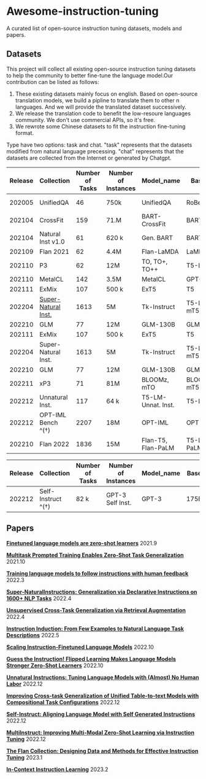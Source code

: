 # Awesome-instruction-tuning
A curated list of open-source instruction tuning datasets, models and papers.
## Datasets

This project will collect all existing open-source instruction tuning datasets to help the community to better fine-tune the language model.Our contribution can be listed as follows:
1. These existing datasets mainly focus on english. Based on open-source translation models, we build a pipline to translate them to other n languages. And we will provide the translated dataset successively. 
2. We release the translation code to benefit the low-resoure languages community. We don't use commercial APIs, so it's free.
3. We rewrote some Chinese datasets to fit the instruction fine-tuning format. 

Type have two options: task and chat. "task" represents that the datasets modified from natural language precessing. "chat" represents that the datasets are collected from  the Internet or generated by Chatgpt. 


|Release| Collection|  Number of Tasks | Number of Instances | Model_name | Base | Model_Size| 
|  ----  | ----  | ----  | ----  | ----  | ----  | ----  | 
| 202005 | UnifiedQA |46 | 750k | UnifiedQA | RoBerta | 110-340 M |
| 202104 | CrossFit |159 | 71.M | BART-CrossFit | BART | 140 M |
| 202104 | Natural Inst v1.0 |61 | 620 k | Gen. BART | BART |140 M |
| 202109 | Flan 2021 |62 | 4.4M | Flan-LaMDA | LaMDA | 137B |
| 202110 | P3 | 62 | 12M |TO, TO+, TO++ | T5-LM| 3-11B | 
| 202110 | MetalCL |142 | 3.5M |MetalCL | GPT-2 | 770 M |
| 202111 | ExMix | 107 | 500 k | ExT5 | T5 | 220M-11B |  
| 202204 | [Super-Natural Inst.](https://github.com/allenai/natural-instructions) |1613 | 5M | Tk-Instruct | T5-LM, mT5 | 17-13B |
| 202210 | GLM | 77 | 12M | GLM-130B | GLM | 130 B |
| 202111 | ExMix |107 | 500 k | ExT5 | T5 | 220M-11B |
| 202204 | Super-Natural Inst. |1613 | 5M |Tk-Instruct | T5-LM, mT5 | 17-13B |
| 202210 | GLM | 77 | 12M | GLM-130B | GLM | 130 B | 
| 202211 | xP3 | 71 | 81M | BLOOMz, mTO | BLOOM, mT5 | 13-176B |
| 202212 | Unnatural Inst. | 117 | 64 k | T5-LM-Unnat. Inst. | T5-LM | 11B |
| 202212 | OPT-IML Bench ^(†) |2207 | 18M | OPT-IML | OPT | 30-175B |
| 202210 | Flan 2022 |1836 | 15M | Flan-T5, Flan-PaLM | T5-LM, PaLM | 10 M-540 B |



|Release| Collection|  Number of Tasks | Number of Instances | Model_name | Base | Model_Size| 
|  ----  | ----  | ----  | ----  | ----  | ----  | ----  | 
| 202212 | Self-Instruct ^(†) | 82 k | GPT-3 Self Inst. | GPT-3 | 175B |




## Papers

[**Finetuned language models are zero-shot learners**](https://arxiv.org/abs/2109.01652) 2021.9

[**Multitask Prompted Training Enables Zero-Shot Task Generalization**](https://arxiv.org/abs/2110.08207) 2021.10

[**Training language models to follow instructions with human feedback**](https://arxiv.org/abs/2203.02155) 2022.3
     
[**Super-NaturalInstructions: Generalization via Declarative Instructions on 1600+ NLP Tasks**](https://arxiv.org/abs/2204.07705) 2022.4

[**Unsupervised Cross-Task Generalization via Retrieval Augmentation**](https://arxiv.org/abs/2204.07937) 2022.4
  
[**Instruction Induction: From Few Examples to Natural Language Task Descriptions**](https://arxiv.org/abs/2205.10782) 2022.5
    
[**Scaling Instruction-Finetuned Language Models**](https://arxiv.org/abs/2210.11416) 2022.10

[**Guess the Instruction! Flipped Learning Makes Language Models Stronger Zero-Shot Learners**](https://arxiv.org/abs/2210.02969) 2022.10
   
[**Unnatural Instructions: Tuning Language Models with (Almost) No Human Labor**](https://arxiv.org/abs/2212.09689)  2022.12

[**Improving Cross-task Generalization of Unified Table-to-text Models with Compositional Task Configurations**](https://arxiv.org/abs/2212.08780) 2022.12

[**Self-Instruct: Aligning Language Model with Self Generated Instructions**](https://arxiv.org/abs/2212.10560) 2022.12

[**MultiInstruct: Improving Multi-Modal Zero-Shot Learning via Instruction Tuning**](https://arxiv.org/abs/2212.10773) 2022.12

[**The Flan Collection: Designing Data and Methods for Effective Instruction Tuning**](https://arxiv.org/abs/2301.13688) 2023.1

[**In-Context Instruction Learning**](https://arxiv.org/abs/2302.14691) 2023.2
